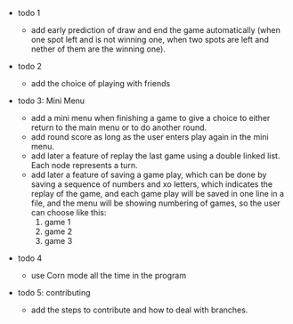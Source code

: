 - todo 1

  - add early prediction of draw and end the game automatically (when one spot left and is not winning one, when two spots are left and nether of them are the winning one).

- todo 2

  - add the choice of playing with friends

- todo 3: Mini Menu

  - add a mini menu when finishing a game to give a choice to either return to the main menu or to do another round.
  - add round score as long as the user enters play again in the mini menu.
  - add later a feature of replay the last game using a double linked list. Each node represents a turn.
  - add later a feature of saving a game play, which can be done by saving a sequence of numbers and xo letters, which indicates the replay of the game, and each game play will be saved in one line in a file, and the menu will be showing numbering of games, so the user can choose like this:
    1. game 1
    2. game 2
    3. game 3

- todo 4

  - use Corn mode all the time in the program

- todo 5: contributing
  - add the steps to contribute and how to deal with branches.
